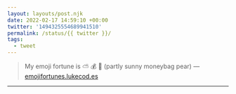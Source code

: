 ```yaml
---
layout: layouts/post.njk
date: 2022-02-17 14:59:10 +00:00
twitter: '1494325554689941510'
permalink: /status/{{ twitter }}/
tags: 
  - tweet
---
```


> My emoji fortune is ⛅️ 💰 🍐 (partly sunny moneybag pear) — [emojifortunes.lukecod.es](https://emojifortunes.lukecod.es/)

---
